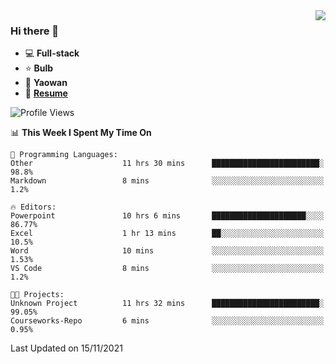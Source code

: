 <img align="right" src="https://github-readme-stats.vercel.app/api?username=LolipopJ&show_icons=true&count_private=true&hide_title=true&include_all_commits=true&theme=vue">

### Hi there 👋

- :computer: **Full-stack**
- :star: **Bulb**
- :pill: **Yaowan**
- :milky_way: [**Resume**](https://cdn.jsdelivr.net/gh/lolipopj/resume/export/resume-en.pdf)

<!--START_SECTION:waka-->
![Profile Views](http://img.shields.io/badge/Profile%20Views-2-blue)

📊 **This Week I Spent My Time On** 

```text
💬 Programming Languages: 
Other                    11 hrs 30 mins      ████████████████████████░   98.8% 
Markdown                 8 mins              ░░░░░░░░░░░░░░░░░░░░░░░░░   1.2%

🔥 Editors: 
Powerpoint               10 hrs 6 mins       █████████████████████░░░░   86.77% 
Excel                    1 hr 13 mins        ██░░░░░░░░░░░░░░░░░░░░░░░   10.5% 
Word                     10 mins             ░░░░░░░░░░░░░░░░░░░░░░░░░   1.53% 
VS Code                  8 mins              ░░░░░░░░░░░░░░░░░░░░░░░░░   1.2%

🐱‍💻 Projects: 
Unknown Project          11 hrs 32 mins      ████████████████████████░   99.05% 
Courseworks-Repo         6 mins              ░░░░░░░░░░░░░░░░░░░░░░░░░   0.95%

```


 Last Updated on 15/11/2021
<!--END_SECTION:waka-->
